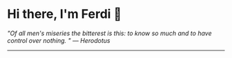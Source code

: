 <h1>Hi there, I'm Ferdi 👋</h1>

<p><em>
  "Of all men's miseries the bitterest is this: to know so much and to have control over nothing. " — Herodotus
</em></p>

---
